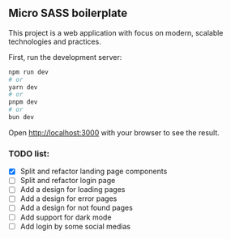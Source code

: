 ## Micro SASS boilerplate

This project is a web application with focus on modern, scalable technologies and practices.

First, run the development server:

```bash
npm run dev
# or
yarn dev
# or
pnpm dev
# or
bun dev
```

Open [http://localhost:3000](http://localhost:3000) with your browser to see the result.

### TODO list:

- [x] Split and refactor landing page components
- [ ] Split and refactor login page
- [ ] Add a design for loading pages
- [ ] Add a design for error pages
- [ ] Add a design for not found pages
- [ ] Add support for dark mode
- [ ] Add login by some social medias